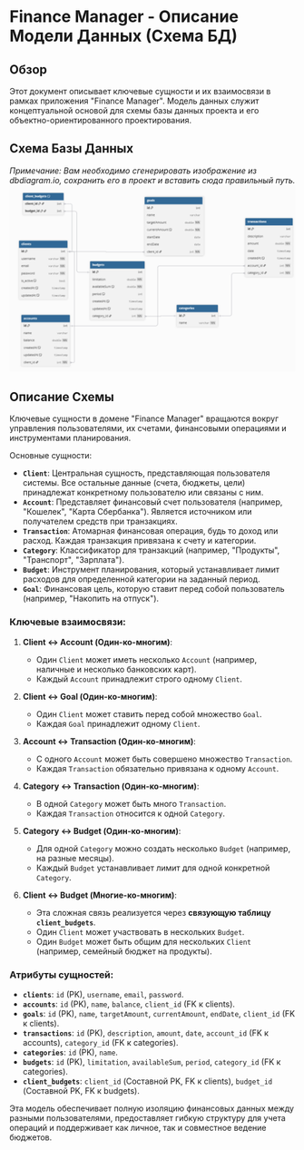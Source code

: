 # Finance Manager - Описание Модели Данных (Схема БД)

## Обзор
Этот документ описывает ключевые сущности и их взаимосвязи в рамках приложения "Finance Manager". Модель данных служит концептуальной основой для схемы базы данных проекта и его объектно-ориентированного проектирования.

## Схема Базы Данных

*Примечание: Вам необходимо сгенерировать изображение из dbdiagram.io, сохранить его в проект и вставить сюда правильный путь.*
![Схема Базы Данных](/docs/schema/uml_trpo.png)

## Описание Схемы

Ключевые сущности в домене "Finance Manager" вращаются вокруг управления пользователями, их счетами, финансовыми операциями и инструментами планирования.

Основные сущности:

*   **`Client`**: Центральная сущность, представляющая пользователя системы. Все остальные данные (счета, бюджеты, цели) принадлежат конкретному пользователю или связаны с ним.
*   **`Account`**: Представляет финансовый счет пользователя (например, "Кошелек", "Карта Сбербанка"). Является источником или получателем средств при транзакциях.
*   **`Transaction`**: Атомарная финансовая операция, будь то доход или расход. Каждая транзакция привязана к счету и категории.
*   **`Category`**: Классификатор для транзакций (например, "Продукты", "Транспорт", "Зарплата").
*   **`Budget`**: Инструмент планирования, который устанавливает лимит расходов для определенной категории на заданный период.
*   **`Goal`**: Финансовая цель, которую ставит перед собой пользователь (например, "Накопить на отпуск").

### Ключевые взаимосвязи:

1.  **Client ↔ Account (Один-ко-многим)**:
    *   Один `Client` может иметь несколько `Account` (например, наличные и несколько банковских карт).
    *   Каждый `Account` принадлежит строго одному `Client`.

2.  **Client ↔ Goal (Один-ко-многим)**:
    *   Один `Client` может ставить перед собой множество `Goal`.
    *   Каждая `Goal` принадлежит одному `Client`.

3.  **Account ↔ Transaction (Один-ко-многим)**:
    *   С одного `Account` может быть совершено множество `Transaction`.
    *   Каждая `Transaction` обязательно привязана к одному `Account`.

4.  **Category ↔ Transaction (Один-ко-многим)**:
    *   В одной `Category` может быть много `Transaction`.
    *   Каждая `Transaction` относится к одной `Category`.

5.  **Category ↔ Budget (Один-ко-многим)**:
    *   Для одной `Category` можно создать несколько `Budget` (например, на разные месяцы).
    *   Каждый `Budget` устанавливает лимит для одной конкретной `Category`.

6.  **Client ↔ Budget (Многие-ко-многим)**:
    *   Эта сложная связь реализуется через **связующую таблицу `client_budgets`**.
    *   Один `Client` может участвовать в нескольких `Budget`.
    *   Один `Budget` может быть общим для нескольких `Client` (например, семейный бюджет на продукты).

### Атрибуты сущностей:
*   **`clients`**: `id` (PK), `username`, `email`, `password`.
*   **`accounts`**: `id` (PK), `name`, `balance`, `client_id` (FK к clients).
*   **`goals`**: `id` (PK), `name`, `targetAmount`, `currentAmount`, `endDate`, `client_id` (FK к clients).
*   **`transactions`**: `id` (PK), `description`, `amount`, `date`, `account_id` (FK к accounts), `category_id` (FK к categories).
*   **`categories`**: `id` (PK), `name`.
*   **`budgets`**: `id` (PK), `limitation`, `availableSum`, `period`, `category_id` (FK к categories).
*   **`client_budgets`**: `client_id` (Составной PK, FK к clients), `budget_id` (Составной PK, FK к budgets).

Эта модель обеспечивает полную изоляцию финансовых данных между разными пользователями, предоставляет гибкую структуру для учета операций и поддерживает как личное, так и совместное ведение бюджетов.